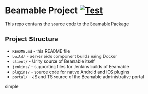 Beamable Project [![Test](https://github.com/beamable/BeamableProduct/actions/workflows/main.yml/badge.svg?branch=main)](https://github.com/beamable/BeamableProduct/actions/workflows/main.yml)
================

This repo contains the source code to the Beamable Package

Project Structure
-----------------

* `README.md` - this README file
* `build/` - server side component builds using Docker
* `client/` - Unity source of Beamable itself
* `jenkins/` - supporting files for Jenkins builds of Beamable
* `plugins/` - source code for native Android and iOS plugins
* `portal/` - JS and TS source of the Beamable administrative portal

simple